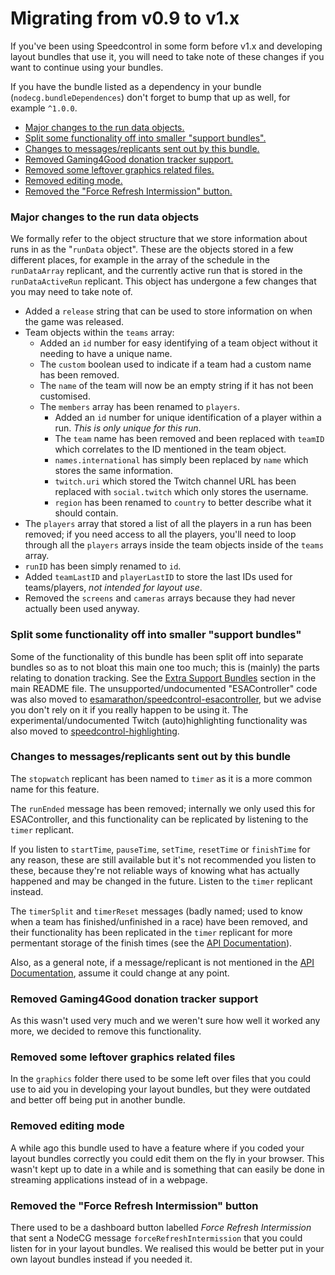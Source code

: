 # Migrating from v0.9 to v1.x

If you've been using Speedcontrol in some form before v1.x and developing layout bundles that use it, you will need to take note of these changes if you want to continue using your bundles.

If you have the bundle listed as a dependency in your bundle (`nodecg.bundleDependences`) don't forget to bump that up as well, for example `^1.0.0`.

- [Major changes to the run data objects.](#run-data-changes)
- [Split some functionality off into smaller "support bundles".](#support-bundles)
- [Changes to messages/replicants sent out by this bundle.](#message-rep-changes)
- [Removed Gaming4Good donation tracker support.](#g4g-removed)
- [Removed some leftover graphics related files.](#removed-graphics)
- [Removed editing mode.](#edit-mode)
- [Removed the "Force Refresh Intermission" button.](#force-refresh-intermission)


### <a name="run-data-changes"></a> Major changes to the run data objects

We formally refer to the object structure that we store information about runs in as the "`runData` object". These are the objects stored in a few different places, for example in the array of the schedule in the `runDataArray` replicant, and the currently active run that is stored in the `runDataActiveRun` replicant. This object has undergone a few changes that you may need to take note of.

- Added a `release` string that can be used to store information on when the game was released.
- Team objects within the `teams` array:
  - Added an `id` number for easy identifying of a team object without it needing to have a unique name.
  - The `custom` boolean used to indicate if a team had a custom name has been removed.
  - The `name` of the team will now be an empty string if it has not been customised.
  - The `members` array has been renamed to `players`.
    - Added an `id` number for unique identification of a player within a run. *This is only unique for this run*.
    - The `team` name has been removed and been replaced with `teamID` which correlates to the ID mentioned in the team object.
    - `names.international` has simply been replaced by `name` which stores the same information.
	- `twitch.uri` which stored the Twitch channel URL has been replaced with `social.twitch` which only stores the username.
	- `region` has been renamed to `country` to better describe what it should contain.
- The `players` array that stored a list of all the players in a run has been removed; if you need access to all the players, you'll need to loop through all the `players` arrays inside the team objects inside of the `teams` array.
- `runID` has been simply renamed to `id`.
- Added `teamLastID` and `playerLastID` to store the last IDs used for teams/players, *not intended for layout use*.
- Removed the `screens` and `cameras` arrays because they had never actually been used anyway.


### <a name="support-bundles"></a> Split some functionality off into smaller "support bundles"

Some of the functionality of this bundle has been split off into separate bundles so as to not bloat this main one too much; this is (mainly) the parts relating to donation tracking. See the [Extra Support Bundles](../README.md#extra-support-bundles) section in the main README file. The unsupported/undocumented "ESAController" code was also moved to [esamarathon/speedcontrol-esacontroller](https://github.com/esamarathon/speedcontrol-esacontroller), but we advise you don't rely on it if you really happen to be using it. The experimental/undocumented Twitch (auto)highlighting functionality was also moved to [speedcontrol-highlighting](https://github.com/speedcontrol/speedcontrol-highlighting).


### <a name="message-rep-changes"></a> Changes to messages/replicants sent out by this bundle

The `stopwatch` replicant has been named to `timer` as it is a more common name for this feature.

The `runEnded` message has been removed; internally we only used this for ESAController, and this functionality can be replicated by listening to the `timer` replicant.

If you listen to `startTime`, `pauseTime`, `setTime`, `resetTime` or `finishTime` for any reason, these are still available but it's not recommended you listen to these, because they're not reliable ways of knowing what has actually happened and may be changed in the future. Listen to the `timer` replicant instead.

The `timerSplit` and `timerReset` messages (badly named; used to know when a team has finished/unfinished in a race) have been removed, and their functionality has been replicated in the `timer` replicant for more permentant storage of the finish times (see the [API Documentation](API.md)).

Also, as a general note, if a message/replicant is not mentioned in the [API Documentation](API.md), assume it could change at any point.


### <a name="g4g-removed"></a> Removed Gaming4Good donation tracker support

As this wasn't used very much and we weren't sure how well it worked any more, we decided to remove this functionality.


### <a name="removed-graphics"></a> Removed some leftover graphics related files

In the `graphics` folder there used to be some left over files that you could use to aid you in developing your layout bundles, but they were outdated and better off being put in another bundle.


### <a name="edit-mode"></a> Removed editing mode

A while ago this bundle used to have a feature where if you coded your layout bundles correctly you could edit them on the fly in your browser. This wasn't kept up to date in a while and is something that can easily be done in streaming applications instead of in a webpage.


### <a name="force-refresh-intermission"></a> Removed the "Force Refresh Intermission" button

There used to be a dashboard button labelled *Force Refresh Intermission* that sent a NodeCG message `forceRefreshIntermission` that you could listen for in your layout bundles. We realised this would be better put in your own layout bundles instead if you needed it.